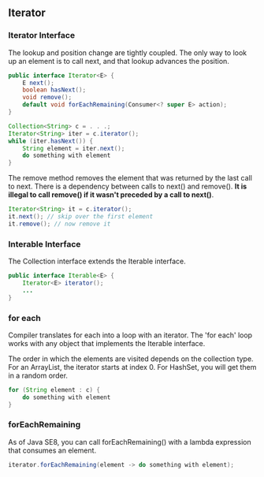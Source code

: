 ## Iterator

### Iterator Interface

The lookup and position change are tightly coupled. The only way to look up an element is to call next, and that lookup advances the position.

```java
public interface Iterator<E> {
    E next();
    boolean hasNext();
    void remove();
    default void forEachRemaining(Consumer<? super E> action);
}
```

```java
Collection<String> c = . . .;
Iterator<String> iter = c.iterator();
while (iter.hasNext()) {
    String element = iter.next();
    do something with element
}
```

The remove method removes the element that was returned by the last call to next. There is a dependency between calls to next() and remove(). **It is illegal to call remove() if it wasn't preceded by a call to next()**.

```java
Iterator<String> it = c.iterator();
it.next(); // skip over the first element
it.remove(); // now remove it
```

### Interable Interface

The Collection interface extends the Iterable interface.

```java
public interface Iterable<E> {
    Iterator<E> iterator();
    ...
}
```

### for each

Compiler translates for each into a loop with an iterator. The 'for each' loop works with any object that implements the Iterable interface.

The order in which the elements are visited depends on the collection type. For an ArrayList, the iterator starts at index 0. For HashSet, you will get them in a random order.

```java
for (String element : c) {
    do something with element
}
```

### forEachRemaining

As of Java SE8, you can call forEachRemaining() with a lambda expression that consumes an element.

```java
iterator.forEachRemaining(element -> do something with element);
```

